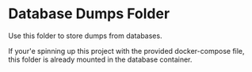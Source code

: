 # Database Dumps Folder

Use this folder to store dumps from databases.

If your'e spinning up this project with the provided docker-compose file,
this folder is already mounted in the database container.
